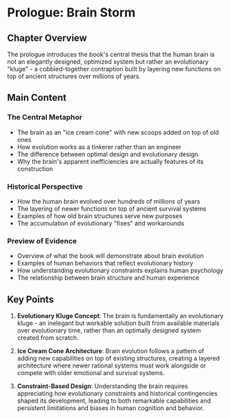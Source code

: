 # Prologue: Brain Storm

## Chapter Overview
The prologue introduces the book's central thesis that the human brain is not an elegantly designed, optimized system but rather an evolutionary "kluge" - a cobbled-together contraption built by layering new functions on top of ancient structures over millions of years.

## Main Content

### The Central Metaphor
- The brain as an "ice cream cone" with new scoops added on top of old ones
- How evolution works as a tinkerer rather than an engineer
- The difference between optimal design and evolutionary design
- Why the brain's apparent inefficiencies are actually features of its construction

### Historical Perspective
- How the human brain evolved over hundreds of millions of years
- The layering of newer functions on top of ancient survival systems
- Examples of how old brain structures serve new purposes
- The accumulation of evolutionary "fixes" and workarounds

### Preview of Evidence
- Overview of what the book will demonstrate about brain evolution
- Examples of human behaviors that reflect evolutionary history
- How understanding evolutionary constraints explains human psychology
- The relationship between brain structure and human experience

## Key Points

1. **Evolutionary Kluge Concept**: The brain is fundamentally an evolutionary kluge - an inelegant but workable solution built from available materials over evolutionary time, rather than an optimally designed system created from scratch.

2. **Ice Cream Cone Architecture**: Brain evolution follows a pattern of adding new capabilities on top of existing structures, creating a layered architecture where newer rational systems must work alongside or compete with older emotional and survival systems.

3. **Constraint-Based Design**: Understanding the brain requires appreciating how evolutionary constraints and historical contingencies shaped its development, leading to both remarkable capabilities and persistent limitations and biases in human cognition and behavior.